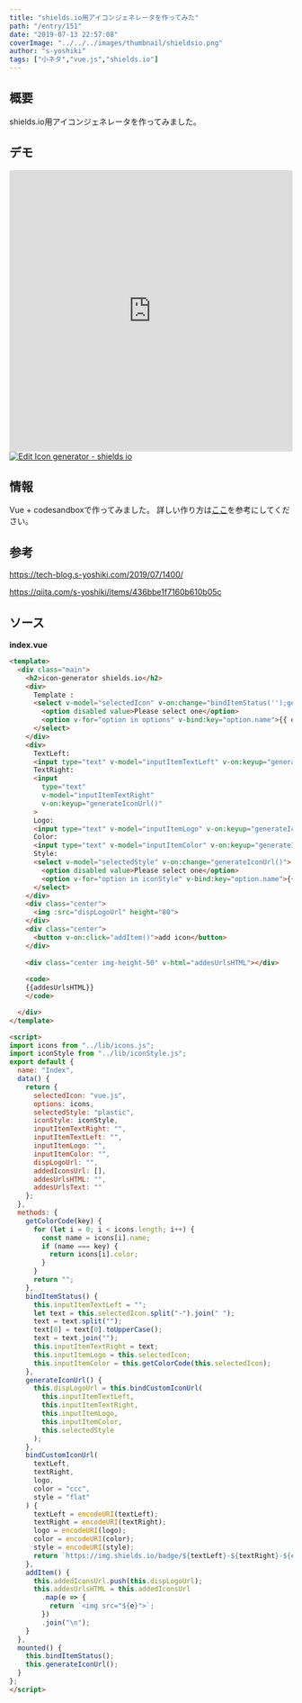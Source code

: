 ```yaml
---
title: "shields.io用アイコンジェネレータを作ってみた"
path: "/entry/151"
date: "2019-07-13 22:57:08"
coverImage: "../../../images/thumbnail/shieldsio.png"
author: "s-yoshiki"
tags: ["小ネタ","vue.js","shields.io"]
---
```


## 概要

shields.io用アイコンジェネレータを作ってみました。

## デモ

<iframe src="https://codesandbox.io/embed/icon-generator-shields-io-t8csp?fontsize=14" title="Icon generator -  shields io" allow="geolocation; microphone; camera; midi; vr; accelerometer; gyroscope; payment; ambient-light-sensor; encrypted-media" style="width:100%; height:500px; border:0; border-radius: 4px; overflow:hidden;" sandbox="allow-modals allow-forms allow-popups allow-scripts allow-same-origin"></iframe>

<a href="https://codesandbox.io/s/icon-generator-shields-io-t8csp?fontsize=14">
<img alt="Edit Icon generator -  shields io" src="https://codesandbox.io/static/img/play-codesandbox.svg">
</a>

## 情報

Vue + codesandboxで作ってみました。
詳しい作り方は<a href="https://tech-blog.s-yoshiki.com/2019/07/1400/">ここ</a>を参考にしてください。

## 参考

<a href="https://tech-blog.s-yoshiki.com/2019/07/1400/">https://tech-blog.s-yoshiki.com/2019/07/1400/</a>

<a href="https://qiita.com/s-yoshiki/items/436bbe1f7160b610b05c">https://qiita.com/s-yoshiki/items/436bbe1f7160b610b05c</a>

## ソース

**index.vue**

```html
<template>
  <div class="main">
    <h2>icon-generator shields.io</h2>
    <div>
      Template :
      <select v-model="selectedIcon" v-on:change="bindItemStatus('');generateIconUrl()">
        <option disabled value>Please select one</option>
        <option v-for="option in options" v-bind:key="option.name">{{ option.name }}</option>
      </select>
    </div>
    <div>
      TextLeft:
      <input type="text" v-model="inputItemTextLeft" v-on:keyup="generateIconUrl()">
      TextRight:
      <input
        type="text"
        v-model="inputItemTextRight"
        v-on:keyup="generateIconUrl()"
      >
      Logo:
      <input type="text" v-model="inputItemLogo" v-on:keyup="generateIconUrl()">
      Color:
      <input type="text" v-model="inputItemColor" v-on:keyup="generateIconUrl()">
      Style:
      <select v-model="selectedStyle" v-on:change="generateIconUrl()">
        <option disabled value>Please select one</option>
        <option v-for="option in iconStyle" v-bind:key="option.name">{{ option.value }}</option>
      </select>
    </div>
    <div class="center">
      <img :src="dispLogoUrl" height="80">
    </div>
    <div class="center">
      <button v-on:click="addItem()">add icon</button>
    </div>
    
    <div class="center img-height-50" v-html="addesUrlsHTML"></div>
    
    <code>
    {{addesUrlsHTML}}
    </code>

  </div>
</template>

<script>
import icons from "../lib/icons.js";
import iconStyle from "../lib/iconStyle.js";
export default {
  name: "Index",
  data() {
    return {
      selectedIcon: "vue.js",
      options: icons,
      selectedStyle: "plastic",
      iconStyle: iconStyle,
      inputItemTextRight: "",
      inputItemTextLeft: "",
      inputItemLogo: "",
      inputItemColor: "",
      dispLogoUrl: "",
      addedIconsUrl: [],
      addesUrlsHTML: "",
      addesUrlsText: ""
    };
  },
  methods: {
    getColorCode(key) {
      for (let i = 0; i < icons.length; i++) {
        const name = icons[i].name;
        if (name === key) {
          return icons[i].color;
        }
      }
      return "";
    },
    bindItemStatus() {
      this.inputItemTextLeft = "";
      let text = this.selectedIcon.split("-").join(" ");
      text = text.split("");
      text[0] = text[0].toUpperCase();
      text = text.join("");
      this.inputItemTextRight = text;
      this.inputItemLogo = this.selectedIcon;
      this.inputItemColor = this.getColorCode(this.selectedIcon);
    },
    generateIconUrl() {
      this.dispLogoUrl = this.bindCustomIconUrl(
        this.inputItemTextLeft,
        this.inputItemTextRight,
        this.inputItemLogo,
        this.inputItemColor,
        this.selectedStyle
      );
    },
    bindCustomIconUrl(
      textLeft,
      textRight,
      logo,
      color = "ccc",
      style = "flat"
    ) {
      textLeft = encodeURI(textLeft);
      textRight = encodeURI(textRight);
      logo = encodeURI(logo);
      color = encodeURI(color);
      style = encodeURI(style);
      return `https://img.shields.io/badge/${textLeft}-${textRight}-${color}.svg?logo=${logo}&style=${style}`;
    },
    addItem() {
      this.addedIconsUrl.push(this.dispLogoUrl);
      this.addesUrlsHTML = this.addedIconsUrl
        .map(e => {
          return `<img src="${e}">`;
        })
        .join("\n");
    }
  },
  mounted() {
    this.bindItemStatus();
    this.generateIconUrl();
  }
};
</script>
```
